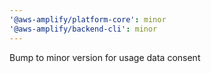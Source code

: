 ```yaml
---
'@aws-amplify/platform-core': minor
'@aws-amplify/backend-cli': minor
---
```


Bump to minor version for usage data consent
